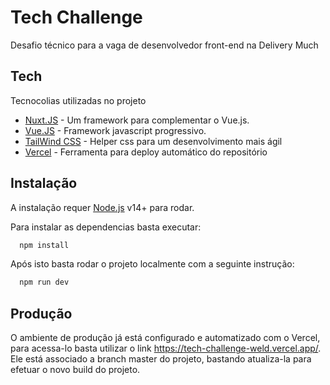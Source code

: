 # Tech Challenge


Desafio técnico para a vaga de desenvolvedor front-end na Delivery Much

## Tech

Tecnocolias utilizadas no projeto

- [Nuxt.JS](https://nuxtjs.org/) - Um framework para complementar o Vue.js.
- [Vue.JS](https://vuejs.org/) - Framework javascript progressivo.
- [TailWind CSS](https://tailwindcss.com/) - Helper css para um desenvolvimento mais ágil 
- [Vercel](https://vercel.com/) - Ferramenta para deploy automático do repositório


## Instalação

A instalação requer [Node.js](https://nodejs.org/) v14+ para rodar.

Para instalar as dependencias basta executar:

```sh
  npm install
```

Após isto basta rodar o projeto localmente com a seguinte instrução:

```sh
  npm run dev
```

## Produção

O ambiente de produção já está configurado e automatizado com o Vercel, para acessa-lo basta utilizar o link https://tech-challenge-weld.vercel.app/. Ele está associado a branch master do projeto, bastando atualiza-la para efetuar o novo build do projeto.

